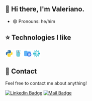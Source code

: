 ## 👋 Hi there, I'm Valeriano.
- 😄  Pronouns: he/him

## ⭐️ Technologies I like
<p align="left">
 <img src="https://github.com/PKief/vscode-material-icon-theme/blob/main/icons/python.svg" alt="python" width="25" height="25" />
<img src="https://github.com/PKief/vscode-material-icon-theme/blob/main/icons/go_gopher.svg" alt="golang" width="25" height="25" />
<img src="https://github.com/PKief/vscode-material-icon-theme/blob/main/icons/folder-kubernetes.svg" alt="kubernetes" width="25" height="25" />
<img src="https://github.com/PKief/vscode-material-icon-theme/blob/main/icons/helm.svg" alt="helm" width="25" height="25" />

## 📌 Contact
Feel free to contact me about anything!<br>

[![Linkedin Badge](https://img.shields.io/badge/linkedin-%230077B5.svg?&style=for-the-badge&logo=linkedin&logoColor=white)](https://www.linkedin.com/in/valerianomanassero)
[![Mail Badge](https://img.shields.io/badge/email-c14438?style=for-the-badge&logo=Gmail&logoColor=white&link=mailto:valeriano.manassero@gmail.com)](mailto:valeriano.manassero@gmail.com)
